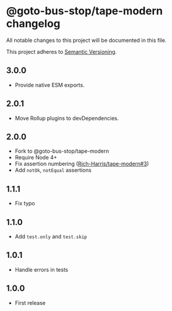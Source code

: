 # @goto-bus-stop/tape-modern changelog

All notable changes to this project will be documented in this file.

This project adheres to [Semantic Versioning](http://semver.org/).

## 3.0.0

* Provide native ESM exports.

## 2.0.1

* Move Rollup plugins to devDependencies.

## 2.0.0

* Fork to @goto-bus-stop/tape-modern
* Require Node 4+
* Fix assertion numbering ([Rich-Harris/tape-modern#3](https://github.com/Rich-Harris/tape-modern/pull/3))
* Add `notOk`, `notEqual` assertions

## 1.1.1

* Fix typo

## 1.1.0

* Add `test.only` and `test.skip`

## 1.0.1

* Handle errors in tests

## 1.0.0

* First release
